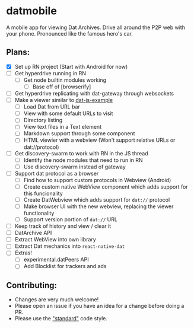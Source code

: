 # datmobile

A mobile app for viewing Dat Archives. Drive all around the P2P web with your phone. Pronounced like the famous hero's car.

## Plans:

- [x] Set up RN project (Start with Android for now)
- [ ] Get hyperdrive running in RN
	- [ ] Get node builtin modules working
		- [ ] Base off of [browserify]
- [ ] Get hyperdrive replicating with dat-gateway through websockets
- [ ] Make a viewer similar to [dat-js-example](https://github.com/RangerMauve/dat-js-example)
	- [ ] Load Dat from URL bar
	- [ ] View with some default URLs to visit
	- [ ] Directory listing
	- [ ] View text files in a Text element
	- [ ] Markdown support through some component
	- [ ] HTML viewier with a webview (Won't support relative URLs or dat://protocol)
- [ ] Get discovery-swarm to work with RN in the JS thread
	- [ ] Identify the node modules that need to run in RN
	- [ ] Use discovery-swarm instead of gateway
- [ ] Support dat protocol as a browser
	- [ ] Find how to support custom protocols in Webview (Android)
	- [ ] Create custom native WebView component which adds support for this funcionality
	- [ ] Create DatWebview which adds support for `dat://` protocol
	- [ ] Make browser UI with the new webview, replacing the viewer functionality
	- [ ] Support version portion of `dat://` URL
- [ ] Keep track of history and view / clear it
- [ ] DatArchive API
- [ ] Extract WebView into own library
- [ ] Extract Dat mechanics into `react-native-dat`
- [ ] Extras!
	- [ ] experimental.datPeers API
	- [ ] Add Blocklist for trackers and ads

## Contributing:

- Changes are very much welcome!
- Please open an issue if you have an idea for a change before doing a PR.
- Please use the ["standard"](https://standardjs.com/) code style.